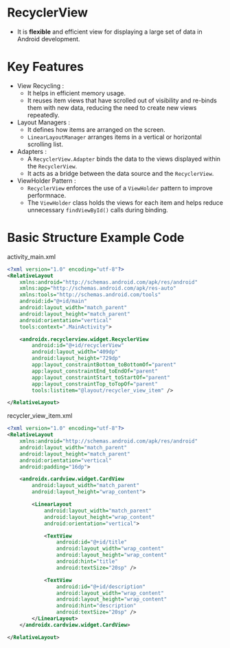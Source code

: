 # RecyclerView
- It is **flexible** and efficient view for displaying a large set of data in Android development.

# Key Features
- View Recycling :
  - It helps in efficient memory usage.
  - It reuses item views that have scrolled out of visibility and re-binds them with new data, reducing the need to create new views repeatedly.
- Layout Managers :
  - It defines how items are arranged on the screen.
  - `LinearLayoutManager` arranges items in a vertical or horizontal scrolling list.
- Adapters :
  - A `RecyclerView.Adapter` binds the data to the views displayed within the `RecyclerView`.
  - It acts as a bridge between the data source and the `RecyclerView`.
- ViewHolder Pattern :
  - `RecyclerView` enforces the use of a `ViewHolder` pattern to improve performnace.
  - The `ViewHolder` class holds the views for each item and helps reduce unnecessary `findViewById()` calls during binding.

# Basic Structure Example Code
activity_main.xml
```xml
<?xml version="1.0" encoding="utf-8"?>
<RelativeLayout
    xmlns:android="http://schemas.android.com/apk/res/android"
    xmlns:app="http://schemas.android.com/apk/res-auto"
    xmlns:tools="http://schemas.android.com/tools"
    android:id="@+id/main"
    android:layout_width="match_parent"
    android:layout_height="match_parent"
    android:orientation="vertical"
    tools:context=".MainActivity">

    <androidx.recyclerview.widget.RecyclerView
        android:id="@+id/recyclerView"
        android:layout_width="409dp"
        android:layout_height="729dp"
        app:layout_constraintBottom_toBottomOf="parent"
        app:layout_constraintEnd_toEndOf="parent"
        app:layout_constraintStart_toStartOf="parent"
        app:layout_constraintTop_toTopOf="parent"
        tools:listitem="@layout/recycler_view_item" />

</RelativeLayout>
```

recycler_view_item.xml
```xml
<?xml version="1.0" encoding="utf-8"?>
<RelativeLayout
    xmlns:android="http://schemas.android.com/apk/res/android"
    android:layout_width="match_parent"
    android:layout_height="match_parent"
    android:orientation="vertical"
    android:padding="16dp">

    <androidx.cardview.widget.CardView
        android:layout_width="match_parent"
        android:layout_height="wrap_content">

        <LinearLayout
            android:layout_width="match_parent"
            android:layout_height="wrap_content"
            android:orientation="vertical">

            <TextView
                android:id="@+id/title"
                android:layout_width="wrap_content"
                android:layout_height="wrap_content"
                android:hint="title"
                android:textSize="20sp" />

            <TextView
                android:id="@+id/description"
                android:layout_width="wrap_content"
                android:layout_height="wrap_content"
                android:hint="description"
                android:textSize="20sp" />
        </LinearLayout>
    </androidx.cardview.widget.CardView>

</RelativeLayout>
```
